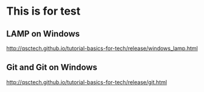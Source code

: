# This is for test

## LAMP on Windows

http://qsctech.github.io/tutorial-basics-for-tech/release/windows_lamp.html

## Git and Git on Windows

http://qsctech.github.io/tutorial-basics-for-tech/release/git.html